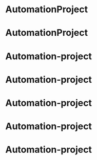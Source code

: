 # AutomationProject
# AutomationProject
# Automation-project
# Automation-project
# Automation-project
# Automation-project
# Automation-project

